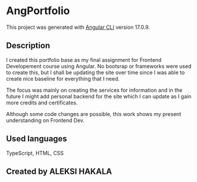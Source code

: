 # AngPortfolio

This project was generated with [Angular CLI](https://github.com/angular/angular-cli) version 17.0.9.

## Description

I created this portfolio base as my final assignment for Frontend Developement course using Angular.
No bootsrap or frameworks were used to create this, but I shall be updating the site over time since I
was able to create nice baseline for everything that I need.

The focus was mainly on creating the services for information and in the future I might add personal backend for the site which I can update as I gain more credits and certificates.

Although some code changes are possible, this work shows my present understanding on Frontend Dev.

## Used languages

TypeScript, HTML, CSS

## Created by ALEKSI HAKALA
